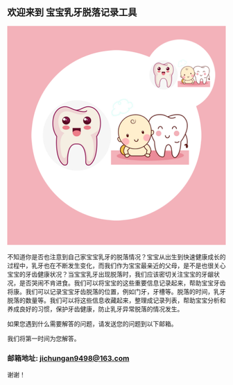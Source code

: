 ## 欢迎来到 宝宝乳牙脱落记录工具

![Image](icon-1024.png)


不知道你是否也注意到自己家宝宝乳牙的脱落情况？宝宝从出生到快速健康成长的过程中，乳牙也在不断发生变化，而我们作为宝宝最亲近的父母，是不是也很关心宝宝的牙齿健康状况？当宝宝乳牙出现脱落时，我们应该密切关注宝宝的牙龈状况，是否哭闹不肯进食。我们可以将宝宝的这些重要信息记录起来，帮助宝宝牙齿将康。我们可以记录宝宝牙齿脱落的位置，例如门牙，牙槽等。脱落的时间，乳牙脱落的数量等。我们可以将这些信息收藏起来，整理成记录列表，帮助宝宝分析和养成良好的习惯，保护牙齿健康，防止乳牙异常脱落的情况发生。

如果您遇到什么需要解答的问题，请发送您的问题到以下邮箱。

我们将第一时间为您解答。

### 邮箱地址:  jichungan9498@163.com

谢谢！
